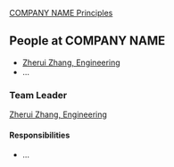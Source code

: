 [COMPANY NAME Principles](./principles.md)

People at COMPANY NAME
---

- [Zherui Zhang, Engineering](./zherui_zhang.md)
- ...

### Team Leader

[Zherui Zhang, Engineering](./zherui_zhang.md)
<!-- Describe who and why the team leader was selected --> 

#### Responsibilities
<!-- What is their role for your team?	--> 
- ...
